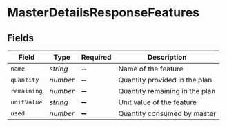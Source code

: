 # MasterDetailsResponseFeatures


## Fields

| Field                          | Type                           | Required                       | Description                    |
| ------------------------------ | ------------------------------ | ------------------------------ | ------------------------------ |
| `name`                         | *string*                       | :heavy_minus_sign:             | Name of the feature            |
| `quantity`                     | *number*                       | :heavy_minus_sign:             | Quantity provided in the plan  |
| `remaining`                    | *number*                       | :heavy_minus_sign:             | Quantity remaining in the plan |
| `unitValue`                    | *string*                       | :heavy_minus_sign:             | Unit value of the feature      |
| `used`                         | *number*                       | :heavy_minus_sign:             | Quantity consumed by master    |